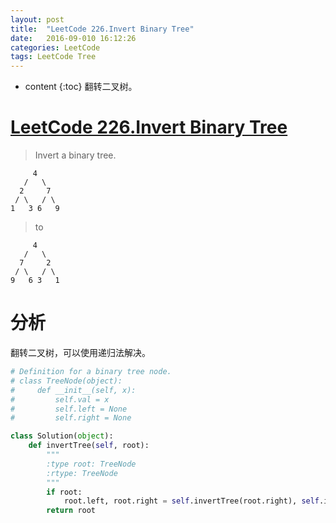 ```yaml
---
layout: post
title:  "LeetCode 226.Invert Binary Tree"
date:   2016-09-010 16:12:26
categories: LeetCode
tags: LeetCode Tree
---
```




* content
{:toc}
翻转二叉树。




# [LeetCode 226.Invert Binary Tree](https://leetcode.com/problems/invert-binary-tree/) #

> Invert a binary tree.

```
     4
   /   \
  2     7
 / \   / \
1   3 6   9
```
> to

```
     4
   /   \
  7     2
 / \   / \
9   6 3   1
```

# 分析 #
翻转二叉树，可以使用递归法解决。


```python
# Definition for a binary tree node.
# class TreeNode(object):
#     def __init__(self, x):
#         self.val = x
#         self.left = None
#         self.right = None

class Solution(object):
    def invertTree(self, root):
        """
        :type root: TreeNode
        :rtype: TreeNode
        """
        if root:
            root.left, root.right = self.invertTree(root.right), self.invertTree(root.left)
        return root
                
```
